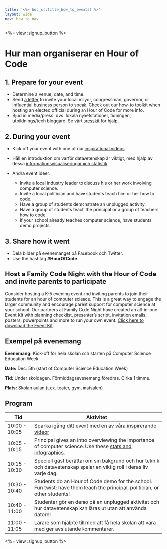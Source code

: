 ```yaml
---
title: '<%= hoc_s(:title_how_to_events) %>'
layout: wide
nav: how_to_nav
---
```

<%= view :signup_button %>

# Hur man organiserar en Hour of Code

## 1. Prepare for your event

- Determine a venue, date, and time.
- Send [a letter](https://docs.google.com/a/code.org/document/d/1eP41sKW7y0qq_JvkRIgZK8dWYICaGRZ4CCDETXa78wY/edit) to invite your local mayor, congressman, governor, or influential business person to speak. Check out our [how-to toolkit](<%=resolve_url('/files/elected-official.pdf')%>) when hosting an elected official during an Hour of Code for more info.
- Bjud in media/press. dvs. lokala nyhetstationer, tidningen, utbildnings/tech bloggare. Se vårt [presskit](<%= resolve_url('/promote/press-kit') %>) för hjälp.

## 2. During your event

- Kick off your event with one of our [inspirational videos](<%= resolve_url('/promote/resources#videos') %>).
- Håll en introduktion om varför datavetenskap är viktigt, med hjälp av dessa [informationsvisualiseringar och statistik](<%= resolve_url('/promote/stats') %>).   
      
    
- Andra event idéer: 
    - Invite a local industry leader to discuss his or her work involving computer science.
    - Invite a local politician and have students teach him or her how to code.
    - Have a group of students demonstrate an unplugged activity.
    - Have a group of students teach the principal or a group of teachers how to code.
    - If your school already teaches computer science, have students demo projects.

## 3. Share how it went

- Dela bilder på evenemanget på Facebook och Twitter. 
- Use the hashtag **#HourOfCode**

## Host a Family Code Night with the Hour of Code and invite parents to participate

Consider hosting a K-5 evening event and inviting parents to join their students for an hour of computer science. This is a great way to engage the larger community and encourage parent support for computer science at your school. Our partners at Family Code Night have created an all-in-one Event Kit with planning checklist, presenter’s script, invitation emails, posters, powerpoints and more to run your own event. [Click here to download the Event Kit](http://www.familycodenight.org/DownloadCodeDotOrg.html).

## Exempel på evenemang

**Evenemang:** Kick-off för hela skolan och starten på Computer Science Education Week

**Date:** Dec. 5th (start of Computer Science Education Week)

**Tid:** Under skoldagen. Förmiddagsevenemang föredras. Cirka 1 timme.

**Plats:** Skolan aulan (t.ex. teater, gym, matsalen)   
  


## Program

| Tid           | Aktivitet                                                                                                                                        |
| ------------- | ------------------------------------------------------------------------------------------------------------------------------------------------ |
| 10:00 - 10:05 | Sparka igång ditt event med en av våra [inspirerande videor](<%= resolve_url('/promote/resources#videos') %>)                                      |
| 10:05 - 10:15 | Principal gives an intro overviewing the importance of computer science. Use these [stats and infographics](<%= resolve_url('/promote/stats') %>). |
| 10:15 - 10:30 | Speciell gäst berättar om sin bakgrund och hur teknik och datavetenskap spelar en viktig roll i deras liv varje dag.                             |
| 10:30 - 10:40 | Students do an Hour of Code demo for the school. Fun twist: have them teach the principal, politician, or other students!                        |
| 10:40 - 11:00 | Studenter gör en demo på en unplugged aktivitet och hur datavetenskap kan läras ut utan att använda datorer.                                     |
| 11:00 - 11:05 | Lärare som hjälpte till med att få hela skolan att vara med ger avslutande kommentarer.                                                          |

<%= view :signup_button %>